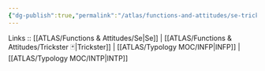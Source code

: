 ```yaml
---
{"dg-publish":true,"permalink":"/atlas/functions-and-attitudes/se-trickster/"}
---
```


Links :: [[ATLAS/Functions & Attitudes/Se\|Se]] | [[ATLAS/Functions & Attitudes/Trickster 🃏\|Trickster]] | [[ATLAS/Typology MOC/INFP\|INFP]] |  [[ATLAS/Typology MOC/INTP\|INTP]]